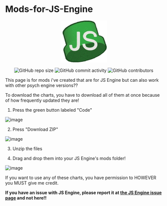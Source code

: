 # Mods-for-JS-Engine

<p align="center">
  <a href="https://github.com/JordanSantiagoYT/FNF-JS-Engine"><img src="https://raw.githubusercontent.com/JordanSantiagoYT/FNF-JS-Engine/refs/heads/main/assets/exclude/images/jslol.png" alt="JSengine" width="150"></a>
</p>

<p align="center">
<img alt="GitHub repo size" src="https://img.shields.io/github/repo-size/JordanSantiagoYT/Mods-for-JS-Engine">
<img alt="GitHub commit activity" src="https://img.shields.io/github/commit-activity/w/JordanSantiagoYT/Mods-for-JS-Engine">
<img alt="GitHub contributors" src="https://img.shields.io/github/contributors/JordanSantiagoYT/Mods-for-JS-Engine">
</p>

This page is for mods i've created that are for JS Engine but can also work with other psych engine versions??

To download the charts, you have to download all of them at once because of how frequently updated they are!

1. Press the green button labeled "Code"

![image](https://github.com/user-attachments/assets/ec0cfcbe-57c2-4a13-bf46-dde5320c033a)

2. Press "Download ZIP"

![image](https://github.com/user-attachments/assets/d3b4fea8-b759-472f-ad51-151f865055cb)

3. Unzip the files

4. Drag and drop them into your JS Engine's mods folder!

![image](https://github.com/user-attachments/assets/18833e7e-910a-499f-bfd4-d1b9a637df9c)

If you want to use any of these charts, you have permission to HOWEVER you MUST give me credit.

**If you have an issue with JS Engine, please report it at [the JS Engine issue page](https://github.com/JordanSantiagoYT/FNF-JS-Engine/issues) and not here!!**
